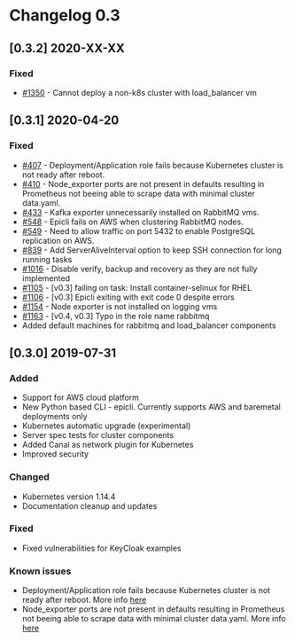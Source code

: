 # Changelog 0.3

## [0.3.2] 2020-XX-XX

### Fixed

- [#1350](https://github.com/epiphany-platform/epiphany/issues/1350) - Cannot deploy a non-k8s cluster with load\_balancer vm

## [0.3.1] 2020-04-20

### Fixed

- [#407](https://github.com/epiphany-platform/epiphany/issues/407) - Deployment/Application role fails because Kubernetes cluster is not ready after reboot.
- [#410](https://github.com/epiphany-platform/epiphany/issues/410) - Node_exporter ports are not present in defaults resulting in Prometheus not beeing able to scrape data with minimal cluster data.yaml.
- [#433](https://github.com/epiphany-platform/epiphany/issues/433) - Kafka exporter unnecessarily installed on RabbitMQ vms.
- [#548](https://github.com/epiphany-platform/epiphany/issues/548) - Epicli fails on AWS when clustering RabbitMQ nodes.
- [#549](https://github.com/epiphany-platform/epiphany/issues/549) - Need to allow traffic on port 5432 to enable PostgreSQL replication on AWS.
- [#839](https://github.com/epiphany-platform/epiphany/issues/839) - Add ServerAliveInterval option to keep SSH connection for long running tasks
- [#1016](https://github.com/epiphany-platform/epiphany/issues/1016) - Disable verify, backup and recovery as they are not fully implemented
- [#1105](https://github.com/epiphany-platform/epiphany/issues/1105) - [v0.3] failing on task: Install container-selinux for RHEL
- [#1106](https://github.com/epiphany-platform/epiphany/issues/1106) - [v0.3] Epicli exiting with exit code 0 despite errors
- [#1154](https://github.com/epiphany-platform/epiphany/issues/1154) - Node exporter is not installed on logging vms
- [#1163](https://github.com/epiphany-platform/epiphany/issues/1163) - [v0.4, v0.3] Typo in the role name rabbitmq
- Added default machines for rabbitmq and load_balancer components

## [0.3.0] 2019-07-31

### Added

- Support for AWS cloud platform
- New Python based CLI - epicli. Currently supports AWS and baremetal deployments only
- Kubernetes automatic upgrade (experimental)
- Server spec tests for cluster components
- Added Canal as network plugin for Kubernetes
- Improved security

### Changed

- Kubernetes version 1.14.4
- Documentation cleanup and updates

### Fixed

- Fixed vulnerabilities for KeyCloak examples

### Known issues

- Deployment/Application role fails because Kubernetes cluster is not ready after reboot. More info [here](https://github.com/epiphany-platform/epiphany/issues/407)
- Node_exporter ports are not present in defaults resulting in Prometheus not beeing able to scrape data with minimal cluster data.yaml. More info [here](https://github.com/epiphany-platform/epiphany/issues/410)
